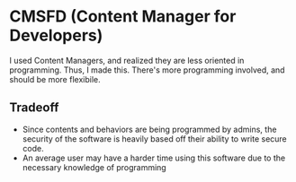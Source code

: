 # CMSFD (Content Manager for Developers)
I used Content Managers, and realized they are less oriented in programming. Thus, I made this. There's more programming involved, and should be more flexibile.

## Tradeoff
- Since contents and behaviors are being programmed by admins, the security of the software is heavily based off their ability to write secure code.
- An average user may have a harder time using this software due to the necessary knowledge of programming